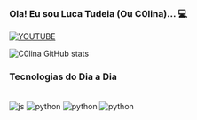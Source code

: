 ### Ola! Eu sou Luca Tudeia (Ou C0lina)... 💻

[![YOUTUBE](https://img.shields.io/badge/YouTube-FF0000?style=for-the-badge&logo=youtube&logoColor=white)](https://www.youtube.com/@PsYDuCKdev)


![C0lina GitHub stats](https://github-readme-stats.vercel.app/api?username=anuraghazra&show_icons=true&theme=dracula)

### Tecnologias do Dia a Dia

<div style="display: inline_block"><br/>
  <img align="center" alt="js" src="https://img.shields.io/badge/JavaScript-F7DF1E?style=for-the-badge&logo=javascript&logoColor=black">
  <img align="center" alt="python" src="https://img.shields.io/badge/Python-3776AB?style=for-the-badge&logo=python&logoColor=white">
  <img align="center" alt="python" src="https://img.shields.io/badge/HTML-239120?style=for-the-badge&logo=html5&logoColor=white">
  <img align="center" alt="python" src="https://img.shields.io/badge/CSS-239120?&style=for-the-badge&logo=css3&logoColor=white">
</div>
